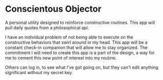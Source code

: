 # Conscientous Objector
A personal utility designed to reinforce constructive routines. This app will pull daily quotes from a philosophical api.

I have an individual problem of not being able to execute on the constructive behaviors that swirl around in my head. This app will be a constant check-in companion that will allow me to stay organized. The commitment I will need to create this app is a part of the design, a way for me to cement this new point of interest into my routine.  

Others can log in, to see what I've got going on, but they can't edit anything significant without my secret key. 
